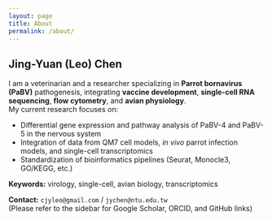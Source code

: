 ```yaml
---
layout: page
title: About
permalink: /about/
---
```


## Jing-Yuan (Leo) Chen

I am a veterinarian and a researcher specializing in **Parrot bornavirus (PaBV)** pathogenesis, integrating **vaccine development**, **single-cell RNA sequencing**, **flow cytometry**, and **avian physiology**.  
My current research focuses on:

- Differential gene expression and pathway analysis of PaBV-4 and PaBV-5 in the nervous system
- Integration of data from QM7 cell models, _in vivo_ parrot infection models, and single-cell transcriptomics
- Standardization of bioinformatics pipelines (Seurat, Monocle3, GO/KEGG, etc.)

**Keywords:** virology, single-cell, avian biology, transcriptomics

**Contact:** `cjyleo@gmail.com` / `jychen@ntu.edu.tw`  
(Please refer to the sidebar for Google Scholar, ORCID, and GitHub links)
